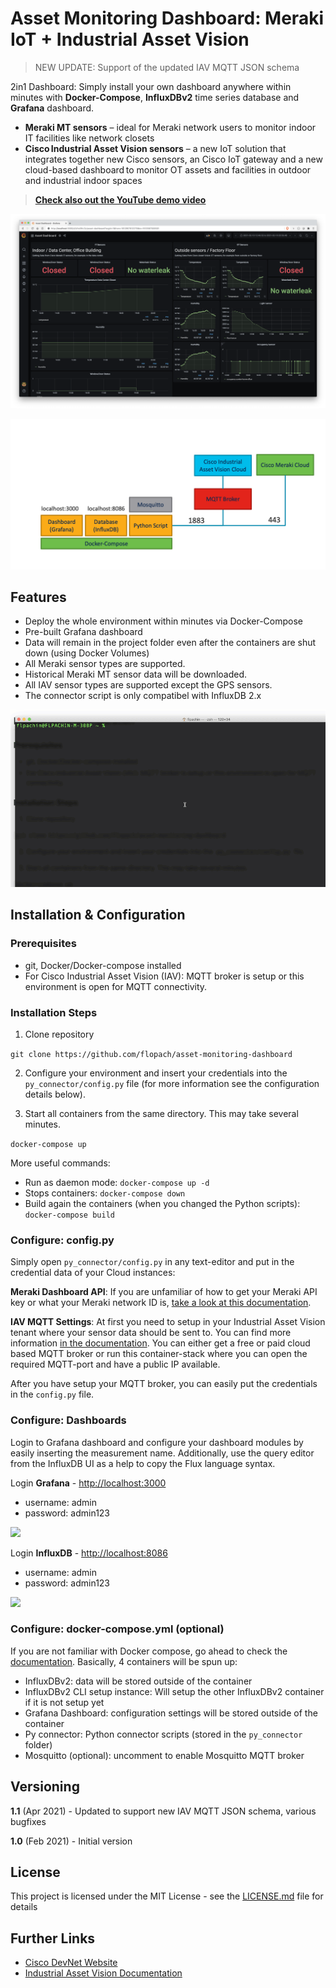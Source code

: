 # Asset Monitoring Dashboard: Meraki IoT + Industrial Asset Vision

> NEW UPDATE: Support of the updated IAV MQTT JSON schema

2in1 Dashboard: Simply install your own dashboard anywhere within minutes with **Docker-Compose**, **InfluxDBv2** time series database and **Grafana** dashboard.

* **Meraki MT sensors** – ideal for Meraki network users to monitor indoor IT facilities like network closets
* **Cisco Industrial Asset Vision sensors** – a new IoT solution that integrates together new Cisco sensors, an Cisco IoT gateway and a new cloud-based dashboard to monitor OT assets and facilities in outdoor and industrial indoor spaces

> **[Check also out the YouTube demo video](https://youtu.be/XDs7jbah5L8)**

![](images/grafana-dashboard.png)

![](images/architecture.png)

## Features

* Deploy the whole environment within minutes via Docker-Compose
* Pre-built Grafana dashboard
* Data will remain in the project folder even after the containers are shut down (using Docker Volumes)
* All Meraki sensor types are supported.
* Historical Meraki MT sensor data will be downloaded.
* All IAV sensor types are supported except the GPS sensors.
* The connector script is only compatibel with InfluxDB 2.x

![](images/process.gif)

## Installation & Configuration

### Prerequisites

* git, Docker/Docker-compose installed
* For Cisco Industrial Asset Vision (IAV): MQTT broker is setup or this environment is open for MQTT connectivity.

### Installation Steps

1. Clone repository

```git clone https://github.com/flopach/asset-monitoring-dashboard```

2. Configure your environment and insert your credentials into the `py_connector/config.py` file (for more information see the configuration details below).

3. Start all containers from the same directory. This may take several minutes.

```docker-compose up```

More useful commands:

* Run as daemon mode: `docker-compose up -d`
* Stops containers: `docker-compose down`
* Build again the containers (when you changed the Python scripts): `docker-compose build`


### Configure: config.py
Simply open `py_connector/config.py` in any text-editor and put in the credential data of your Cloud instances:

**Meraki Dashboard API**: If you are unfamiliar of how to get your Meraki API key or what your Meraki network ID is, [take a look at this documentation](https://developer.cisco.com/meraki/api-v1/#!getting-started).

**IAV MQTT Settings**: At first you need to setup in your Industrial Asset Vision tenant where your sensor data should be sent to. You can find more information [in the documentation](https://developer.cisco.com/docs/iotod/#!stream-sensor-data). You can either get a free or paid cloud based MQTT broker or run this container-stack where you can open the required MQTT-port and have a public IP available.

After you have setup your MQTT broker, you can easily put the credentials in the `config.py` file.


### Configure: Dashboards

Login to Grafana dashboard and configure your dashboard modules by easily inserting the measurement name. Additionally, use the query editor from the InfluxDB UI as a help to copy the Flux language syntax.

Login **Grafana** - [http://localhost:3000](http://localhost:3000)

* username: admin
* password: admin123

![](images/grafana-query.png)

Login **InfluxDB** - [http://localhost:8086](http://localhost:3000)

* username: admin
* password: admin123

![](images/influxdb-query.png)

### Configure: docker-compose.yml (optional)
If you are not familiar with Docker compose, go ahead to check the [documentation](https://docs.docker.com/compose/). Basically, 4 containers will be spun up:

* InfluxDBv2: data will be stored outside of the container
* InfluxDBv2 CLI setup instance: Will setup the other InfluxDBv2 container if it is not setup yet
* Grafana Dashboard: configuration settings will be stored outside of the container
* Py connector: Python connector scripts (stored in the `py_connector` folder)
* Mosquitto (optional): uncomment to enable Mosquitto MQTT broker


## Versioning

**1.1** (Apr 2021) - Updated to support new IAV MQTT JSON schema, various bugfixes

**1.0** (Feb 2021) - Initial version


## License

This project is licensed under the MIT License - see the [LICENSE.md](LICENSE.md) file for details

## Further Links

* [Cisco DevNet Website](https://developer.cisco.com)
* [Industrial Asset Vision Documentation](https://developer.cisco.com/docs/iotod/#!introduction)
